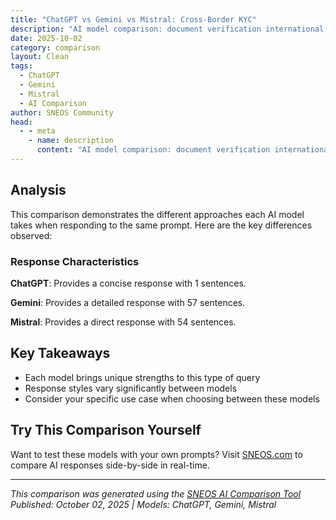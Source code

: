 ```yaml
---
title: "ChatGPT vs Gemini vs Mistral: Cross-Border KYC"
description: "AI model comparison: document verification international..."
date: 2025-10-02
category: comparison
layout: Clean
tags:
  - ChatGPT
  - Gemini
  - Mistral
  - AI Comparison
author: SNEOS Community
head:
  - - meta
    - name: description
      content: "AI model comparison: document verification international..."
---
```


<ChatComparison
  title="ChatGPT vs Gemini vs Mistral: Cross-Border KYC"
  prompt="document verification international"
  :responses='{
    "ChatGPT": "Error calling OpenAI API.",
    "Gemini": "International document verification is a complex process that involves confirming the authenticity and accuracy of documents used across international borders. This is crucial for various purposes, including:\n\n*   **Immigration:** Ensuring the validity of passports, visas, and other immigration-related documents.\n*   **Employment:** Verifying educational qualifications, professional licenses, and work experience from other countries.\n*   **Education:** Confirming academic credentials for international students or those seeking to study abroad.\n*   **Business:** Authenticating contracts, financial statements, and other business documents for international transactions.\n*   **Legal Proceedings:** Validating birth certificates, marriage certificates, and other legal documents for international court cases.\n\nHere\u0027s a breakdown of key aspects:\n\n**1. Types of Documents Verified:**\n\n*   Passports\n*   Visas\n*   Birth Certificates\n*   Marriage Certificates\n*   Divorce Decrees\n*   Educational Diplomas and Transcripts\n*   Professional Licenses and Certifications\n*   Employment Records\n*   Financial Statements\n*   Contracts\n*   Company Registration Documents\n*   Powers of Attorney\n*   Affidavits\n\n**2. Verification Methods:**\n\n*   **Direct Contact with Issuing Authority:** This is often the most reliable method, involving contacting the institution, government agency, or organization that issued the document to confirm its authenticity.\n*   **Online Databases and Registries:** Many countries and institutions maintain online databases where documents can be verified.\n*   **Third-Party Verification Services:** Specialized companies offer document verification services, using various methods to confirm authenticity. They often have expertise in specific regions or document types.\n*   **Notarization and Legalization:**\n    *   **Notarization:** A notary public verifies the identity of the person signing the document and witnesses the signature.  This doesn\u0027t verify the document\u0027s content, just the signature.\n    *   **Legalization (Authentication):**  This process confirms the authenticity of the notary public\u0027s signature and seal. This is usually done by a government agency (e.g., the Secretary of State in the U.S.).\n    *   **Apostille:**  A simplified form of legalization used between countries that are parties to the Hague Convention.  An apostille certifies the authenticity of the signature, the capacity in which the person signing the document has acted, and the identity of the seal or stamp which it bears.\n*   **Background Checks:** For employment purposes, background checks may include verifying educational credentials, employment history, and criminal records in other countries.\n*   **Translation Verification:** If a document is translated, the accuracy of the translation may also need to be verified.\n\n**3. Challenges in International Document Verification:**\n\n*   **Language Barriers:**  Documents may be in a language that the verifier does not understand, requiring translation services.\n*   **Varying Legal and Administrative Systems:**  Different countries have different rules and procedures for issuing and verifying documents.\n*   **Document Security and Fraud:**  Counterfeit documents are a significant problem, making verification more challenging.  Advanced technologies are sometimes used to create forgeries.\n*   **Accessibility of Records:**  Some countries or institutions may have limited access to records or may not respond to verification requests.\n*   **Data Privacy Regulations:**  Verification processes must comply with data privacy laws in both the country where the document was issued and the country where it is being verified.\n*   **Cost and Time:** International document verification can be expensive and time-consuming, especially if direct contact with the issuing authority is required.\n\n**4.  Key Players Involved:**\n\n*   **Individuals:** Presenting documents for verification.\n*   **Organizations:** Requiring document verification (e.g., employers, educational institutions, government agencies).\n*   **Issuing Authorities:** Government agencies, educational institutions, professional organizations that issue the documents.\n*   **Notaries Public:** Authenticating signatures.\n*   **Verification Services:** Companies specializing in document verification.\n*   **Translation Services:** Translating documents.\n*   **Embassies and Consulates:**  May provide limited verification services or assist with obtaining information from other countries.\n\n**5.  Choosing a Verification Service:**\n\nIf you decide to use a third-party verification service, consider the following:\n\n*   **Reputation and Experience:**  Choose a reputable company with experience in verifying documents from the specific country or region.\n*   **Accreditation and Certifications:**  Look for services that are accredited or certified by relevant organizations.\n*   **Security Measures:**  Ensure that the service has adequate security measures to protect sensitive data.\n*   **Cost and Turnaround Time:**  Compare prices and turnaround times from different providers.\n*   **Methods of Verification:**  Understand the methods that the service uses to verify documents.\n*   **Customer Support:**  Ensure that the service provides good customer support.\n\n**6. Tools and Technologies:**\n\n*   **AI-powered document analysis:**  Used to detect fraud and anomalies in documents.\n*   **Blockchain technology:**  Can be used to create tamper-proof digital credentials.\n*   **Secure online portals:**  For submitting and tracking verification requests.\n\n**In summary, international document verification is a complex process requiring careful attention to detail and knowledge of international laws and regulations. The best approach depends on the specific document, the country of origin, and the purpose of the verification.** Always prioritize direct verification from the issuing institution when possible, and consider using reputable verification services when direct contact is not feasible. Remember to factor in potential language barriers, legal complexities, and security concerns.\n",
    "Mistral": "Document verification at an international level involves confirming the authenticity and validity of documents issued in one country for use in another. This process is crucial for various purposes, such as education, employment, immigration, and legal matters. Here are some key aspects and steps involved in international document verification:\n\n### Key Aspects of International Document Verification\n\n1. **Types of Documents**:\n   - **Educational Documents**: Degrees, diplomas, transcripts, certificates.\n   - **Identity Documents**: Passports, national IDs, birth certificates.\n   - **Legal Documents**: Marriage certificates, divorce decrees, court orders.\n   - **Employment Documents**: Work permits, employment contracts, reference letters.\n\n2. **Verification Methods**:\n   - **Direct Verification**: Contacting the issuing authority directly to confirm the document\u0027s authenticity.\n   - **Third-Party Services**: Using specialized agencies or services that verify documents on behalf of the applicant.\n   - **Digital Verification**: Utilizing digital platforms and databases to verify documents electronically.\n\n3. **Legalization and Apostille**:\n   - **Apostille**: A certification that authenticates the seals and signatures of officials on public documents. It is recognized by countries that are part of the Hague Apostille Convention.\n   - **Legalization**: A process where documents are authenticated by the foreign ministry of the issuing country and then by the embassy or consulate of the receiving country.\n\n### Steps Involved in International Document Verification\n\n1. **Gathering Documents**:\n   - Collect all necessary documents that need to be verified.\n   - Ensure that the documents are complete and in good condition.\n\n2. **Translation (if necessary)**:\n   - If the documents are not in the language of the receiving country, they may need to be translated by a certified translator.\n\n3. **Notarization**:\n   - Have the documents notarized by a local notary public to confirm their authenticity.\n\n4. **Apostille or Legalization**:\n   - For countries that are part of the Hague Apostille Convention, obtain an apostille from the relevant authority.\n   - For countries not part of the convention, follow the legalization process through the foreign ministry and the embassy or consulate of the receiving country.\n\n5. **Verification by Issuing Authority**:\n   - Contact the issuing authority (e.g., university, government office) to confirm the authenticity of the document.\n   - Obtain a verification letter or certificate if possible.\n\n6. **Third-Party Verification Services**:\n   - Use reputable third-party services that specialize in document verification. These services often have established relationships with issuing authorities and can expedite the process.\n\n7. **Submission to Receiving Authority**:\n   - Submit the verified documents to the receiving authority (e.g., university, employer, immigration office) along with any required translations and apostilles or legalizations.\n\n### Common Challenges\n\n1. **Language Barriers**:\n   - Documents in different languages may require certified translations, which can be time-consuming and costly.\n\n2. **Different Legal Systems**:\n   - Legal and administrative procedures vary widely between countries, which can complicate the verification process.\n\n3. **Time and Cost**:\n   - The process can be lengthy and expensive, especially if multiple documents need to be verified.\n\n4. **Fraud and Forgery**:\n   - Ensuring the authenticity of documents can be challenging, especially in countries with high levels of document fraud.\n\n### Best Practices\n\n1. **Start Early**:\n   - Begin the verification process well in advance to allow for any delays or complications.\n\n2. **Use Reputable Services**:\n   - Choose reputable third-party verification services to ensure accuracy and reliability.\n\n3. **Keep Records**:\n   - Maintain detailed records of all communications and documents related to the verification process.\n\n4. **Follow Guidelines**:\n   - Adhere to the specific guidelines and requirements of the receiving authority to avoid any issues.\n\nBy following these steps and best practices, you can navigate the complexities of international document verification more effectively."
  }'
  published-date="09:52"
/>

## Analysis

This comparison demonstrates the different approaches each AI model takes when responding to the same prompt. Here are the key differences observed:

### Response Characteristics

**ChatGPT**: Provides a concise response with 1 sentences. 

**Gemini**: Provides a detailed response with 57 sentences. 

**Mistral**: Provides a direct response with 54 sentences. 

## Key Takeaways

- Each model brings unique strengths to this type of query
- Response styles vary significantly between models
- Consider your specific use case when choosing between these models

## Try This Comparison Yourself

Want to test these models with your own prompts? Visit [SNEOS.com](https://sneos.com) to compare AI responses side-by-side in real-time.

---

*This comparison was generated using the [SNEOS AI Comparison Tool](https://sneos.com)*
*Published: October 02, 2025 | Models: ChatGPT, Gemini, Mistral*
